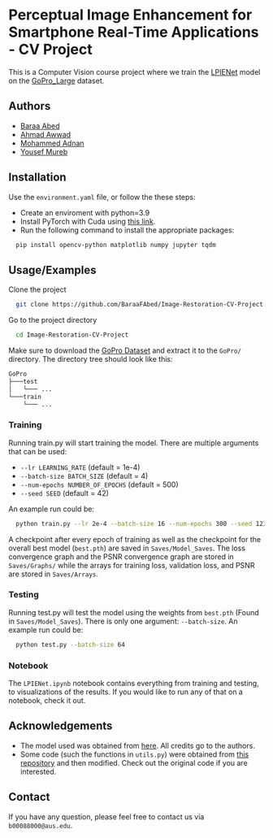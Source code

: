 
# Perceptual Image Enhancement for Smartphone Real-Time Applications - CV Project

This is a Computer Vision course project where we train the [LPIENet](https://arxiv.org/pdf/2210.13552) model on the [GoPro_Large](https://seungjunnah.github.io/Datasets/gopro.html) dataset.


## Authors

- [Baraa Abed](https://github.com/BaraaFAbed)
- [Ahmad Awwad](https://github.com/41686d6564)
- [Mohammed Adnan](https://github.com/Hamody23)
- [Yousef Mureb](https://github.com/yousefmureb)


## Installation

Use the `environment.yaml` file, or follow the these steps:
*  Create an enviroment with python=3.9 
*  Install PyTorch with Cuda using [this link](https://pytorch.org/get-started/locally/).
*  Run the following command to install the appropriate packages:

```bash
  pip install opencv-python matplotlib numpy jupyter tqdm

```

## Usage/Examples

Clone the project

```bash
  git clone https://github.com/BaraaFAbed/Image-Restoration-CV-Project.git
```

Go to the project directory

```bash
  cd Image-Restoration-CV-Project
```

Make sure to download the [GoPro Dataset](https://seungjunnah.github.io/Datasets/gopro.html) and extract it to the `GoPro/` directory. The directory tree should look like this:

```bash
GoPro
├───test
│   └─── ...
└───train
    └─── ...
```

### Training

Running train.py will start training the model. There are multiple arguments that can be used:

* `--lr LEARNING_RATE` (default = 1e-4)
* `--batch-size BATCH_SIZE` (default = 4)
* `--num-epochs NUMBER_OF_EPOCHS` (default = 500)
* `--seed SEED` (default = 42)

An example run could be:

```bash
  python train.py --lr 2e-4 --batch-size 16 --num-epochs 300 --seed 123
```

A checkpoint after every epoch of training as well as the checkpoint for the overall best model (`best.pth`) are saved in `Saves/Model_Saves`.  The loss convergence graph and the PSNR convergence graph are stored in `Saves/Graphs/` while the arrays for training loss, validation loss, and PSNR are stored in `Saves/Arrays`. 

### Testing

Running test.py will test the model using the weights from `best.pth` (Found in `Saves/Model_Saves`). There is only one argument: `--batch-size`. An example run could be:

```bash
  python test.py --batch-size 64
```

### Notebook

The `LPIENet.ipynb` notebook contains everything from training and testing, to visualizations of the results. If you would like to run any of that on a notebook, check it out.  


## Acknowledgements

* The model used was obtained from [here](https://github.com/mv-lab/AISP). All credits go to the authors. 
* Some code (such the functions in `utils.py`) were obtained from [this repository](https://github.com/yjn870/SRCNN-pytorch/) and then modified. Check out the original code if you are interested.  

## Contact

If you have any question, please feel free to contact us via `b00088000@aus.edu`.


